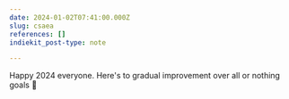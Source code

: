 ```yaml
---
date: 2024-01-02T07:41:00.000Z
slug: csaea
references: []
indiekit_post-type: note

---
```


Happy 2024 everyone. Here's to gradual improvement over all or nothing goals 🥂

